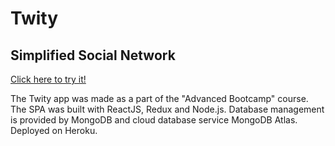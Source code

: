 # Twity
## Simplified Social Network

[Click here to try it!](https://twity-client-mp.herokuapp.com/)

The Twity app was made as a part of the "Advanced Bootcamp" course. The SPA was built with ReactJS, Redux and Node.js. Database management is provided by MongoDB and cloud database service MongoDB Atlas. Deployed on Heroku.
